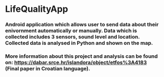 # LifeQualityApp

### Android application which allows user to send data about their enivornment automatically or manually. Data which is collected includes 3 sensors, sound level and location. Collected data is analysed in Python and shown on the map.

### More information about this project and analysis can be found on: https://dabar.srce.hr/islandora/object/etfos%3A4183 (Final paper in Croatian language).
